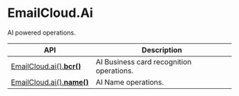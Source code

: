 # EmailCloud.Ai
AI powered operations.

API | Description
--- | -----------
[EmailCloud.ai().**bcr()**](AiBcrApi_list.md) | AI Business card recognition operations.
[EmailCloud.ai().**name()**](AiNameApi_list.md) | AI Name operations.
